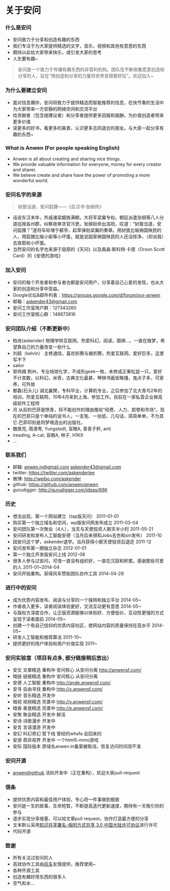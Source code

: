 关于安问
========


### 什么是安问

- 安问致力于分享和创造有趣的东西
- 我们专注于为大家提供精选的文字，音乐，视频和其他有意思的东西
- 期待以此给大家带来快乐，或引发大家的思考
- 人生要有趣~

> 安问是一个致力于传播有趣东西的非营利机构。团队在不断收集愿意创造和分享的人，旨在“用创造和分享的力量将世界变得更好玩”。欢迎加入~


### 为什么要建立安问

- 面对信息爆炸，安问将致力于提供精选而智能推荐的信息，在快节奏的生活中为大家带来一方安静的网络空间和交流平台
- 给贡献者（包含提建议者）和分享者提供更多回报和报酬，为价值创造者带来更多价值
- 读更多的好书，看更多的美景，认识更多志同道合的朋友。与大家一起分享有趣的东西~


### What is Anwen (For people speaking English)

- Anwen is all about creating and sharing nice things.
- We provide valuable information for everyone, money for every creator and sharer.
- We believe create and share have the power of promoting a more wonderful world.


### 安问名字的来源

>豺狼当道，安问狐狸——《后汉书·张纲传》

- 话说东汉末年，外戚诸梁姻族满朝，大将军梁冀专权。朝廷派遣张纲等八人分道巡按各州郡，纠察收审贪官污吏。张纲衔命出洛阳，叹道：“豺狼当道，安问狐狸？”遂将车轮埋于都亭，起草弹劾梁冀的奏章。用豺狼比喻祸国殃民的人，用狐狸比喻小偷等小坏蛋，就是说国家祸国殃民的人还没除净，（却派我）去查那些小坏蛋。
- 当然安问的名字也来源于屈原的《天问》以及奥森·斯科特·卡德（Orson Scott Card）的《安德的游戏》


### 加入安问

- 安问的每个开发者和参与者也都是安问用户，分享着自己心爱的发现，也从大家的创造和分享中受益。
- Google论坛&邮件列表：https://groups.google.com/d/forum/our-anwen
- 邮箱：askender43@gmail.com
- 安问工作室用户群：127343260
- 安问工作室核心群：148673816


### 安问团队介绍（不断更新中）

- 柏舟(askender)  物理学转互联网，热爱科幻，阅读，围棋...，一直在做梦，希望靠自己的力量改变一些什么
- 刘超（kelvin）  主修通信，喜欢折腾与被折腾，热爱互联网，爱好巨多，这里写不下
- sailor
- 郭伟楠  荆州，专业地球化学，不成形geek一枚，未修成正果松鼠一只，爱好不计其数，以科幻，米奇，古典文化最甚，琴棋书画皆略懂，鬼点子多，可家养，可外放
- 都磊(石头儿)  湖北襄樊，专科毕业，计算机专业，之后参加了北大青鸟2年的培训，热爱互联网，10年4月来到上海，参加工作。目前在一家私营企业做高级软件工程师
- 月  从前的巴菲是愤青，将不能创作的理由推给“经费、人力、胶卷和市场”。现在的巴菲只是个单纯的说书人，一支笔、一张纸、几句话，简简单单，不为其它.巴菲印刻是将梦境造出的出版社。
- 魏景亮, 周潇粤, Yungstedt, 盲眼A, 青青子矜, anti
- ireading, A-cat, 盲眼A, 林子, H1K9
- ...


### 联系我们
- 邮箱: anwen.in@gmail.com askender43@gmail.com
- twitter: <https://twitter.com/askenderlee>
- 微博: <http://weibo.com/askender>
- github: <https://github.com/anwen/anwen>
- gurudigger: <http://gurudigger.com/ideas/696>


### 历史
- 想法出现，第一个网站建立（tap版天问） 2011-01-01
- 购买第一个独立域名和空间，wp版安问网发布成立 2011-03-04
- 安问团队第一次聚会（4人），当天与天使投资人聊天半小时 2011-05-21
- 安问研发和发布人工智能安德（当月后来得知Jobs去世和siri发布） 2011-10
- 因安问这个梦，askender退学。当月获得小额天使投资后退还 2011-12
- 安问发布第一期独立杂志 2012-01-01
- 第一个独立开发版安问上线 2012-08
- 很多人参与过安问，可惜一直没有组织好，一直在沉寂和积累。感谢那些可爱的人 2011-01~2014-04
- 安问开始重构。获得风车赞助团队协作工具 2014-04-28

### 进行中的安问
- 成为优质内容发布、阅读与分享的一个独特和独立平台 2014-05~
- 作者收入更多，读者阅读体验更好，交流互动更有意思 2014-05~
- 与版权方深度合作，让正版资源能够以体验好、方便低价，互动性更强的方式呈现于读者面前 2014-05~
- 创建一个有自己信仰的优质内容社区，使网站内容的质量保持在高水平 2014-05~
- 研发人工智能和推荐算法 2011-10~
- 提供更好的用户体验和用户价值实现 2011~


### 安问实验室（项目有点多, 部分链接稍后放出）
- 安文 文章精选 重构中 安问核心 从安问分离 <http://anwensf.com/>
- 暗链 链接精选 重构中 安问核心 从安问分离
- 安德 人工智能 重构中 <http://ande.anwensf.com/>
- 安寻 自由寻找 重构中 <http://x.anwensf.com/>
- 安听 音乐精选 开发中
- 暗视 视频精选 完善中 <http://v.anwensf.com/>
- 暗香 美食精选 完善中 <http://e.anwensf.com/>
- 安聚 聚会精选 开发中 鲜活
- 安诗 诗歌漫步 开发中
- 安言 言语漫游 开发中
- 安幻 科幻奇幻 暂下线 曾经的whsfa 会回来的
- 安游 奇异视界 开发中 一个html5-mmo游戏
- 安际 国际版本 原域名anwen.in备案被取消，恢复访问时间测不准


### 安问开源

- [anwen@github](https://github.com/anwen/anwen) 活跃开发中（正在重构），欢迎大家pull-request


### 信条

- 提供优质内容和最佳用户体验，专心将一件事做到极致
- 安问是一生的故事，生命短暂，不断提高迭代更新速度，期待有一天吸引你的参与
- 逐步实现分享维基，可以给文章pull request，协作打造最方便的分享
- 文本默认采用<a rel="license" href="http://creativecommons.org/licenses/by-sa/3.0/cn/">知识共享署名-相同方式共享 3.0 中国大陆许可协议</a>进行许可
- 代码开源


### 致谢

- 所有关注过安问的人
- 高效协作工具由[风车](https://fengcheco.com/)友情提供，推荐使用~
- 各种开源工具
- 创造有趣好用东西的很多人
- 空气和水...